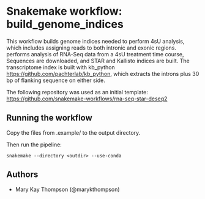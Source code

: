 # Snakemake workflow: build_genome_indices

This workflow builds genome indices needed to perform 4sU analysis, which
includes assigning reads to both intronic and exonic regions.
performs analysis of RNA-Seq data from a 4sU treatment time course,
Sequences are downloaded, and STAR and Kallisto indices are built.
The transcriptome index is built with kb_python https://github.com/pachterlab/kb_python,
which extracts the introns plus 30 bp of flanking sequence on either side.

The following repository was used as an initial template:
https://github.com/snakemake-workflows/rna-seq-star-deseq2

## Running the workflow

Copy the files from .example/ to the output directory.

Then run the pipeline:

    snakemake --directory <outdir> --use-conda

## Authors

* Mary Kay Thompson (@marykthompson)

